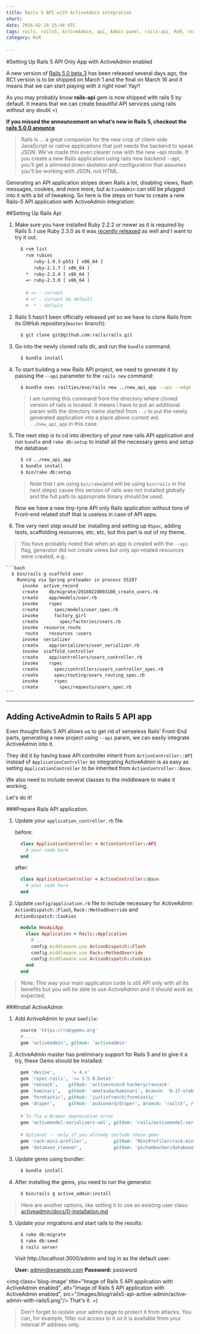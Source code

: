 ```yaml
---
title: Rails 5 API with ActiveAdmin integration
short: 
date: 2016-02-28 15:44 UTC
tags: rails, rails5, ActiveAdmin, api, Admin panel, rails-api, RoR, ror
category: RoR

---
```


#Setting Up Rails 5 API Only App with ActiveAdmin enabled


A new version of [Rails 5.0 beta 3](http://weblog.rubyonrails.org/2016/2/27/Rails-5-0-beta3/) has been released several days ago, the RC1 version is to be shipped on March 1 and the final on March 16 and it means that we can start playing with it right now! Yay!! 

As you may probably know **rails-api** gem is now shipped with rails 5 by default. It means that we can create beautiful API services using rails without any doubt =) 

**If you missed the announcement on what’s new in Rails 5, checkout the [rails 5.0.0 anounce](http://weblog.rubyonrails.org/2015/12/18/Rails-5-0-beta1/)**
>Rails is ... a great companion for the new crop of client-side JavaScript or native applications that just needs the backend to speak JSON. We’ve made this even clearer now with the new –api mode. If you create a new Rails application using rails new backend --api, you’ll get a slimmed down skeleton and configuration that assumes you’ll be working with JSON, not HTML.

Generating an API application stripes down Rails a lot, disabling views, flash messages, cookies, and more more, but `ActiveAdmin` can still be plugged into it with a bit of tweaking. So here is the steps on how to create a new Rails-5 API application with ActiveAdmin integration:

##Setting Up Rails Api

1. Make sure you have installed Ruby 2.2.2 or newer as it is required by Rails 5. I use Ruby 2.3.0 as it was [recently released](https://www.ruby-lang.org/en/news/2015/12/25/ruby-2-3-0-released/) as well and I want to try it out.

    ```bash
      $ rvm list
        rvm rubies
           ruby-1.9.3-p551 [ x86_64 ]
           ruby-2.1.7 [ x86_64 ]
        *  ruby-2.2.4 [ x86_64 ]
        => ruby-2.3.0 [ x86_64 ]
    
        # => - current
        # =* - current && default
        #  * - default
    ```
2. Rails 5 hasn’t been officially released yet so we have to clone Rails from its GitHub repository(`master` branch):

    ```bash
      $ git clone git@github.com:rails/rails.git
    ```  

3. Go into the newly cloned rails dir, and run the `bundle` command. 

    ```bash
      $ bundle install
    ```

4. To start building a new Rails API project, we need to generate it by passing the `--api` parameter to the `rails new` command:

    ```bash
      $ bundle exec railties/exe/rails new ../new_api_app --api --edge
    ```
  
    > I am running this command from the directory  where cloned version of rails is located. It means I have to put an additional param with the directory name started from `../` to put the newly generated application into a place above current wd. `../new_api_app` in this case.

5. The next step is to cd into directory of your new rails API application and run `bundle` and `rake db:setup` to install all the necessary gems and setup the database:

    ```bash
      $ cd ../new_api_app
      $ bundle install
      $ bin/rake db:setup
    ```
    >Note that I am using `bin/rake`(and will be using `bin/rails` in the next steps) cause this version of rails was not installed globally and the full path to appropriate binary should be used.

    Now we have a new tiny-tyne API only Rails application without tons of Front-end related stuff that is useless in case of API apps.

6. The very next step would be: installing and setting up `RSpec`, adding tests, scaffolding resources, etc, etc, but this part is out of my theme. 
> You have probably noted that when an app is created with the `--api` flag, generator did not create views but only api-related resources were created, e.g.:

    ```bash
      $ bin/rails g scaffold user
        Running via Spring preloader in process 55287
          invoke  active_record
          create    db/migrate/20160228093108_create_users.rb
          create    app/models/user.rb
          invoke    rspec
          create      spec/models/user_spec.rb
          invoke      factory_girl
          create        spec/factories/users.rb
          invoke  resource_route
           route    resources :users
          invoke  serializer
          create    app/serializers/user_serializer.rb
          invoke  scaffold_controller
          create    app/controllers/users_controller.rb
          invoke    rspec
          create      spec/controllers/users_controller_spec.rb
          create      spec/routing/users_routing_spec.rb
          invoke      rspec
          create        spec/requests/users_spec.rb
    ```



---
## Adding ActiveAdmin to Rails 5 API app

Even thought Rails 5 API allows us to get rid of senseless Rails' Front-End parts, generating a new project using `--api` param, we can easily integrate ActiveAdmin into it.

They did it by having base API controller inherit from `ActionController::API` instead of `ApplicationController` so integrating ActiveAdmin is as easy as setting `ApplicationController` to be inherited from `ActionController::Base`.

We also need to include several classes to the middleware to make it working.

Let's do it!

###Prepare Rails API application.
1. Update your `application_controller.rb` file.

    before:

    ```ruby
      class ApplicationController < ActionController::API
        # your code here
      end
    ```

    after:

    ```ruby
      class ApplicationController < ActionController::Base
        # your code here
      end
    ```

2. Update `config/application.rb` file to include necessary for ActiveAdmin `ActionDispatch::Flash`, `Rack::MethodOverride` and `ActionDispatch::Cookies`

    ```ruby
      module NewApiApp
        class Application < Rails::Application
          # ...
          config.middleware.use ActionDispatch::Flash
          config.middleware.use Rack::MethodOverride
          config.middleware.use ActionDispatch::Cookies
        end
      end
    ```

> Note: This way your main application code is still API only with all its benefits but you will be able to use ActiveAdmin and it should work as expected.

###Install ActiveAdmin
1. Add ActiveAdmin to your `Gemfile`:

    ```ruby
      source 'https://rubygems.org'
      # ...
      gem 'activeadmin', github: 'activeadmin'
    ```

2. ActiveAdmin master has preliminary support for Rails 5 and to give it a try, these Gems should be installed:

    ```ruby
      gem 'devise',      '> 4.x'
      gem 'rspec-rails', '>= 3.5.0.beta1'
      gem 'ransack',    github: 'activerecord-hackery/ransack'
      gem 'kaminari',   github: 'amatsuda/kaminari', branch: '0-17-stable'
      gem 'formtastic', github: 'justinfrench/formtastic'
      gem 'draper',     github: 'audionerd/draper', branch: 'rails5', ref: 'e816e0e587'

      # To fix a Draper deprecation error
      gem 'activemodel-serializers-xml', github: 'rails/activemodel-serializers-xml'

      # Optional -- only if you already include these gems
      gem 'rack-mini-profiler',          github: 'MiniProfiler/rack-mini-profiler'
      gem 'database_cleaner',            github: 'pschambacher/database_cleaner', branch: 'rails5.0', ref: '8dd9fa4'
    ```

3. Update gems using bundler:

    ```bash
      $ bundle install
    ```

4. After installing the gems, you need to run the generator.

    ```bash
      $ bin/rails g active_admin:install
    ```
  > Here are another options, like setting it to use an existing user class: [activeadmin/docs/0-installation.md](https://github.com/activeadmin/activeadmin/blob/master/docs/0-installation.md)

5. Update your migrations and start rails to the results:

    ```bash
      $ rake db:migrate
      $ rake db:seed
      $ rails server
    ```

    Visit http://localhost:3000/admin and log in as the default user:

    **User:** admin@example.com
    **Password:** password

  <img class='blog-image' title="Image of Rails 5 API application with ActiveAdmin enabled", alt="Image of Rails 5 API application with ActiveAdmin enabled", src="/images/blog/rails5-api-active-admin/active-admin-with-rails5.png"/> 
That's it. =)
> Don't forget to isolate your admin page to protect it from attacks. You can, for example, filter out access to it so it is available from your internal IP address only.
